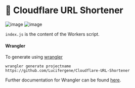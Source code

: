 # 👷 Cloudflare URL Shortener
![image]({https://img.shields.io/badge/JavaScript-F7DF1E?style=for-the-badge&logo=javascript&logoColor=black})
![image]({https://img.shields.io/badge/Codeigniter-EF4223})





`index.js` is the content of the Workers script.

#### Wrangler

To generate using [wrangler](https://github.com/cloudflare/wrangler)

```
wrangler generate projectname https://github.com/Lucifergene/Cloudflare-URL-Shortener
```

Further documentation for Wrangler can be found [here](https://developers.cloudflare.com/workers/tooling/wrangler).
